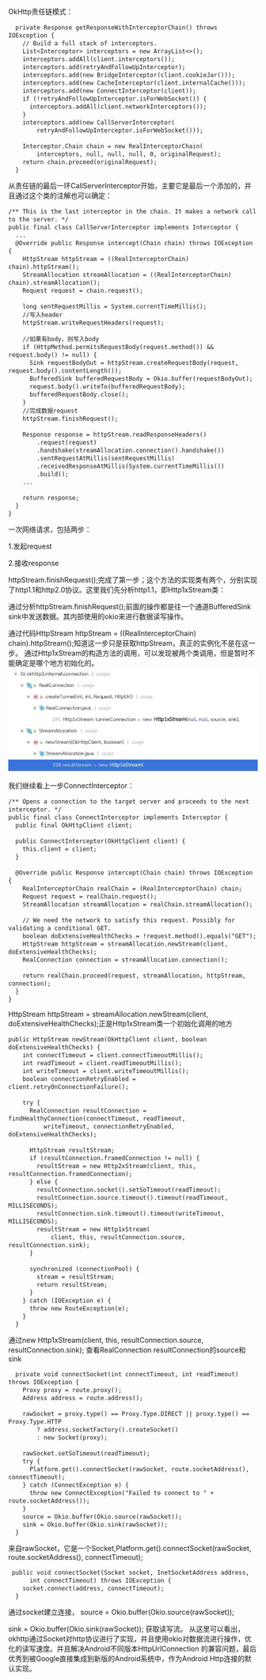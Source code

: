 OkHttp责任链模式：
```
  private Response getResponseWithInterceptorChain() throws IOException {
    // Build a full stack of interceptors.
    List<Interceptor> interceptors = new ArrayList<>();
    interceptors.addAll(client.interceptors());
    interceptors.add(retryAndFollowUpInterceptor);
    interceptors.add(new BridgeInterceptor(client.cookieJar()));
    interceptors.add(new CacheInterceptor(client.internalCache()));
    interceptors.add(new ConnectInterceptor(client));
    if (!retryAndFollowUpInterceptor.isForWebSocket()) {
      interceptors.addAll(client.networkInterceptors());
    }
    interceptors.add(new CallServerInterceptor(
        retryAndFollowUpInterceptor.isForWebSocket()));

    Interceptor.Chain chain = new RealInterceptorChain(
        interceptors, null, null, null, 0, originalRequest);
    return chain.proceed(originalRequest);
  }
```
从责任链的最后一环CallServerInterceptor开始，主要它是最后一个添加的，并且通过这个类的注解也可以确定：

```
/** This is the last interceptor in the chain. It makes a network call to the server. */
public final class CallServerInterceptor implements Interceptor {
  ...
  @Override public Response intercept(Chain chain) throws IOException {
    HttpStream httpStream = ((RealInterceptorChain) chain).httpStream();
    StreamAllocation streamAllocation = ((RealInterceptorChain) chain).streamAllocation();
    Request request = chain.request();

    long sentRequestMillis = System.currentTimeMillis();
    //写入header
    httpStream.writeRequestHeaders(request);

    //如果有body，则写入body
    if (HttpMethod.permitsRequestBody(request.method()) && request.body() != null) {
      Sink requestBodyOut = httpStream.createRequestBody(request, request.body().contentLength());
      BufferedSink bufferedRequestBody = Okio.buffer(requestBodyOut);
      request.body().writeTo(bufferedRequestBody);
      bufferedRequestBody.close();
    }
    //完成数据request
    httpStream.finishRequest();

    Response response = httpStream.readResponseHeaders()
        .request(request)
        .handshake(streamAllocation.connection().handshake())
        .sentRequestAtMillis(sentRequestMillis)
        .receivedResponseAtMillis(System.currentTimeMillis())
        .build();
    ...

    return response;
  }
}

```
一次网络请求，包括两步：

1.发起request

2.接收response

httpStream.finishRequest();完成了第一步；这个方法的实现类有两个，分别实现了http1.1和http2.0协议。这里我们先分析http1.1，即Http1xStream类：

通过分析httpStream.finishRequest();前面的操作都是往一个通道BufferedSink sink中发送数据。其内部使用的okio来进行数据读写操作。

通过代码HttpStream httpStream = ((RealInterceptorChain) chain).httpStream();知道这一步只是获取httpStream，真正的实例化不是在这一步。
通过Http1xStream的构造方法的调用，可以发现被两个类调用，但是暂时不能确定是哪个地方初始化的。
![](img/Http1xStream.jpeg)

我们继续看上一步ConnectInterceptor：
```
/** Opens a connection to the target server and proceeds to the next interceptor. */
public final class ConnectInterceptor implements Interceptor {
  public final OkHttpClient client;

  public ConnectInterceptor(OkHttpClient client) {
    this.client = client;
  }

  @Override public Response intercept(Chain chain) throws IOException {
    RealInterceptorChain realChain = (RealInterceptorChain) chain;
    Request request = realChain.request();
    StreamAllocation streamAllocation = realChain.streamAllocation();

    // We need the network to satisfy this request. Possibly for validating a conditional GET.
    boolean doExtensiveHealthChecks = !request.method().equals("GET");
    HttpStream httpStream = streamAllocation.newStream(client, doExtensiveHealthChecks);
    RealConnection connection = streamAllocation.connection();

    return realChain.proceed(request, streamAllocation, httpStream, connection);
  }
}
```
HttpStream httpStream = streamAllocation.newStream(client, doExtensiveHealthChecks);正是Http1xStream类一个初始化调用的地方
```
public HttpStream newStream(OkHttpClient client, boolean doExtensiveHealthChecks) {
    int connectTimeout = client.connectTimeoutMillis();
    int readTimeout = client.readTimeoutMillis();
    int writeTimeout = client.writeTimeoutMillis();
    boolean connectionRetryEnabled = client.retryOnConnectionFailure();

    try {
      RealConnection resultConnection = findHealthyConnection(connectTimeout, readTimeout,
          writeTimeout, connectionRetryEnabled, doExtensiveHealthChecks);

      HttpStream resultStream;
      if (resultConnection.framedConnection != null) {
        resultStream = new Http2xStream(client, this, resultConnection.framedConnection);
      } else {
        resultConnection.socket().setSoTimeout(readTimeout);
        resultConnection.source.timeout().timeout(readTimeout, MILLISECONDS);
        resultConnection.sink.timeout().timeout(writeTimeout, MILLISECONDS);
        resultStream = new Http1xStream(
            client, this, resultConnection.source, resultConnection.sink);
      }

      synchronized (connectionPool) {
        stream = resultStream;
        return resultStream;
      }
    } catch (IOException e) {
      throw new RouteException(e);
    }
  }
```
通过new Http1xStream(client, this, resultConnection.source, resultConnection.sink);
查看RealConnection resultConnection的source和sink
```
  private void connectSocket(int connectTimeout, int readTimeout) throws IOException {
    Proxy proxy = route.proxy();
    Address address = route.address();

    rawSocket = proxy.type() == Proxy.Type.DIRECT || proxy.type() == Proxy.Type.HTTP
        ? address.socketFactory().createSocket()
        : new Socket(proxy);

    rawSocket.setSoTimeout(readTimeout);
    try {
      Platform.get().connectSocket(rawSocket, route.socketAddress(), connectTimeout);
    } catch (ConnectException e) {
      throw new ConnectException("Failed to connect to " + route.socketAddress());
    }
    source = Okio.buffer(Okio.source(rawSocket));
    sink = Okio.buffer(Okio.sink(rawSocket));
  }
```
来自rawSocket，它是一个Socket,Platform.get().connectSocket(rawSocket, route.socketAddress(), connectTimeout);
```
 public void connectSocket(Socket socket, InetSocketAddress address,
      int connectTimeout) throws IOException {
    socket.connect(address, connectTimeout);
  }
```
通过socket建立连接，
source = Okio.buffer(Okio.source(rawSocket));

sink = Okio.buffer(Okio.sink(rawSocket));
获取读写流。
从这里可以看出，okhttp通过Socket对http协议进行了实现，并且使用okio对数据流进行操作，优化的读写速度。并且解决Android不同版本HttpUrlConnection
的兼容问题，最后优秀到被Google直接集成到新版的Android系统中，作为Android Http连接的默认实现。
